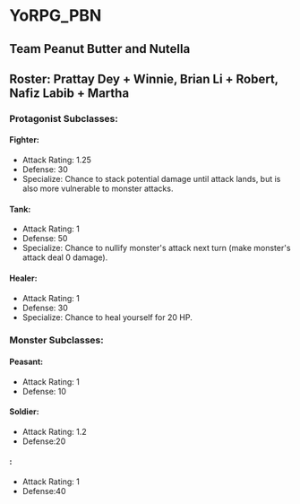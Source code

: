 # YoRPG_PBN
## Team Peanut Butter and Nutella
## Roster: Prattay Dey + Winnie, Brian Li + Robert, Nafiz Labib + Martha

### Protagonist Subclasses:

#### Fighter:
- Attack Rating: 1.25
- Defense: 30
- Specialize: Chance to stack potential damage until attack lands, but is also more vulnerable to monster attacks.

#### Tank:
- Attack Rating: 1
- Defense: 50
- Specialize: Chance to nullify monster's attack next turn (make monster's attack deal 0 damage).

#### Healer:
- Attack Rating: 1
- Defense: 30
- Specialize: Chance to heal yourself for 20 HP.


### Monster Subclasses:

#### Peasant:
- Attack Rating: 1
- Defense: 10
#### Soldier:
- Attack Rating: 1.2
- Defense:20
#### :
- Attack Rating: 1
- Defense:40
